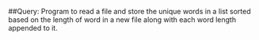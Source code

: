 ##Query: Program to read a file and store the unique words in a list sorted based on the length of word in a new file along with each word length appended to it.

